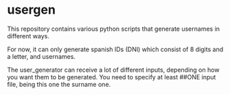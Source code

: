 # usergen

This repository contains various python scripts that generate usernames in different ways.

For now, it can only generate spanish IDs (DNI) which consist of 8 digits and a letter, and usernames.

The user_generator can receive a lot of different inputs, depending on how you want them to be generated.
You need to specify at least ##ONE input file, being this one the surname one.
